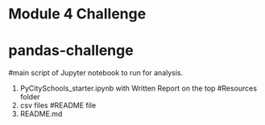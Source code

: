 # Module 4 Challenge
# pandas-challenge

#main script of Jupyter notebook to run for analysis.
1. PyCitySchools_starter.ipynb with Written Report on the top
#Resources folder
1. csv files
#README file
1. README.md
